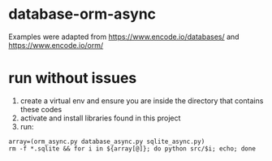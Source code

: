 # database-orm-async
Examples were adapted from https://www.encode.io/databases/ and https://www.encode.io/orm/

# run without issues
1. create a virtual env and ensure you are inside the directory that contains these codes
2. activate and install libraries found in this project
3. run:
```shell
array=(orm_async.py database_async.py sqlite_async.py)
rm -f *.sqlite && for i in ${array[@]}; do python src/$i; echo; done
```